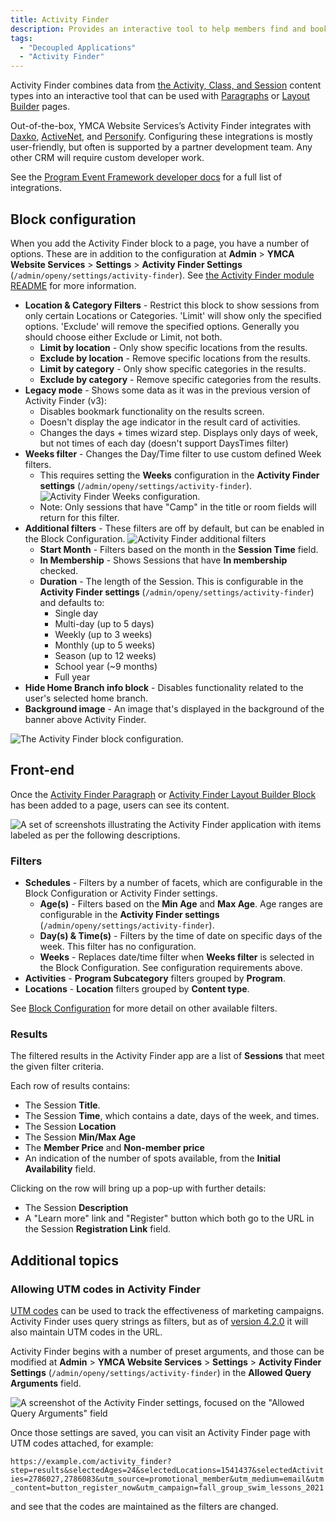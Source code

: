 ```yaml
---
title: Activity Finder
description: Provides an interactive tool to help members find and book activities.
tags:
  - "Decoupled Applications"
  - "Activity Finder"
---
```


Activity Finder combines data from [the Activity, Class, and Session](../../content-types/activity-class-session) content types into an interactive tool that can be used with [Paragraphs](../../paragraphs/activity-finder) or [Layout Builder](../../layout-builder/activity-finder) pages.

Out-of-the-box, YMCA Website Services’s Activity Finder integrates with [Daxko](https://www.daxko.com/), [ActiveNet](https://www.activenetwork.com/activenet), and [Personify](https://personifycorp.com/solutions/ymcas-and-jccs/). Configuring these integrations is mostly user-friendly, but often is supported by a partner development team. Any other CRM will require custom developer work.

See the [Program Event Framework developer docs](../../../development/program-event-framework) for a full list of integrations.

## Block configuration

When you add the Activity Finder block to a page, you have a number of options. These are in addition to the configuration at **Admin** > **YMCA Website Services** > **Settings** > **Activity Finder Settings** (`/admin/openy/settings/activity-finder`). See [the Activity Finder module README](https://github.com/YCloudYUSA/yusaopeny_activity_finder?tab=readme-ov-file#open-y-activity-finder) for more information.

- **Location & Category Filters** - Restrict this block to show sessions from only certain Locations or Categories. 'Limit' will show only the specified options. 'Exclude' will remove the specified options. Generally you should choose either Exclude or Limit, not both.
  - **Limit by location** - Only show specific locations from the results.
  - **Exclude by location** - Remove specific locations from the results.
  - **Limit by category** - Only show specific categories in the results.
  - **Exclude by category** - Remove specific categories from the results.
- **Legacy mode** - Shows some data as it was in the previous version of Activity Finder (v3):
    - Disables bookmark functionality on the results screen.
    - Doesn't display the age indicator in the result card of activities.
    - Changes the days + times wizard step. Displays only days of week, but not times of each day (doesn't support DaysTimes filter)
- **Weeks filter** - Changes the Day/Time filter to use custom defined Week filters.
    - This requires setting the **Weeks** configuration in the **Activity Finder settings** (`/admin/openy/settings/activity-finder`).![Activity Finder Weeks configuration.](activity-finder--weeks.png)
    - Note: Only sessions that have "Camp" in the title or room fields will return for this filter.
- **Additional filters** - These filters are off by default, but can be enabled in the Block Configuration. ![Activity Finder additional filters](activity-finder--additional-filters.png)
  - **Start Month** - Filters based on the month in the **Session Time** field.
  - **In Membership** - Shows Sessions that have **In membership** checked.
  - **Duration** - The length of the Session. This is configurable in the **Activity Finder settings** (`/admin/openy/settings/activity-finder`) and defaults to:
    - Single day
    - Multi-day (up to 5 days)
    - Weekly (up to 3 weeks)
    - Monthly (up to 5 weeks)
    - Season (up to 12 weeks)
    - School year (~9 months)
    - Full year
- **Hide Home Branch info block** - Disables functionality related to the user's selected home branch.
- **Background image** - An image that's displayed in the background of the banner above Activity Finder.

![The Activity Finder block configuration.](activity-finder--paragraph.png)

## Front-end

Once the [Activity Finder Paragraph](../../paragraphs/activity-finder) or [Activity Finder Layout Builder Block](../../layout-builder/activity-finder) has been added to a page, users can see its content.

![A set of screenshots illustrating the Activity Finder application with items labeled as per the following descriptions.](activity-finder--fields.png)

### Filters

- **Schedules** - Filters by a number of facets, which are configurable in the Block Configuration or Activity Finder settings.
  - **Age(s)** - Filters based on the **Min Age** and **Max Age**. Age ranges are configurable in the **Activity Finder settings** (`/admin/openy/settings/activity-finder`).
  - **Day(s) & Time(s)** - Filters by the time of date on specific days of the week. This filter has no configuration.
  - **Weeks** - Replaces date/time filter when **Weeks filter** is selected in the Block Configuration. See configuration requirements above.
- **Activities** - **Program Subcategory** filters grouped by **Program**.
- **Locations** - **Location** filters grouped by **Content type**.

See [Block Configuration](#block-configuration) for more detail on other available filters.

### Results

The filtered results in the Activity Finder app are a list of **Sessions** that meet the given filter criteria.

Each row of results contains:

- The Session **Title**.
- The Session **Time**, which contains a date, days of the week, and times.
- The Session **Location**
- The Session **Min/Max Age**
- The **Member Price** and **Non-member price**
- An indication of the number of spots available, from the **Initial Availability** field.

Clicking on the row will bring up a pop-up with further details:

- The Session **Description**
- A "Learn more" link and "Register" button which both go to the URL in the Session **Registration Link** field.

## Additional topics

### Allowing UTM codes in Activity Finder

[UTM codes](https://en.wikipedia.org/wiki/UTM_parameters) can be used to track the effectiveness of marketing campaigns. Activity Finder uses query strings as filters, but as of [version 4.2.0](https://github.com/YCloudYUSA/yusaopeny_activity_finder/releases/tag/4.2.0) it will also maintain UTM codes in the URL.

Activity Finder begins with a number of preset arguments, and those can be modified at **Admin** > **YMCA Website Services** > **Settings** > **Activity Finder Settings** (`/admin/openy/settings/activity-finder`) in the **Allowed Query Arguments** field.

![A screenshot of the Activity Finder settings, focused on the "Allowed Query Arguments" field](activity-finder--utm-codes.png)

Once those settings are saved, you can visit an Activity Finder page with UTM codes attached, for example:

`https://example.com/activity_finder?step=results&selectedAges=24&selectedLocations=1541437&selectedActivities=2786027,2786083&utm_source=promotional_member&utm_medium=email&utm_content=button_register_now&utm_campaign=fall_group_swim_lessons_2021`

and see that the codes are maintained as the filters are changed.
